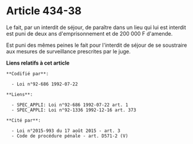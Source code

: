 # Article 434-38

Le fait, par un interdit de séjour, de paraître dans un lieu qui lui est interdit est puni de deux ans d'emprisonnement et de
200 000 F d'amende.

Est puni des mêmes peines le fait pour l'interdit de séjour de se soustraire aux mesures de surveillance prescrites par le
juge.

**Liens relatifs à cet article**

	**Codifié par**:

	  - Loi n°92-686 1992-07-22

	**Liens**:

	  - SPEC_APPLI: Loi n°92-686 1992-07-22 art. 1
	  - SPEC_APPLI: Loi n°92-1336 1992-12-16 art. 373

	**Cité par**:

	  - Loi n°2015-993 du 17 août 2015 - art. 3
	  - Code de procédure pénale - art. D571-2 (V)
